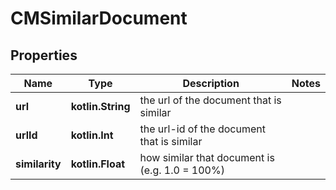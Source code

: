 
# CMSimilarDocument

## Properties
Name | Type | Description | Notes
------------ | ------------- | ------------- | -------------
**url** | **kotlin.String** | the url of the document that is similar | 
**urlId** | **kotlin.Int** | the url-id of the document that is similar | 
**similarity** | **kotlin.Float** | how similar that document is (e.g. 1.0 &#x3D; 100%) | 



